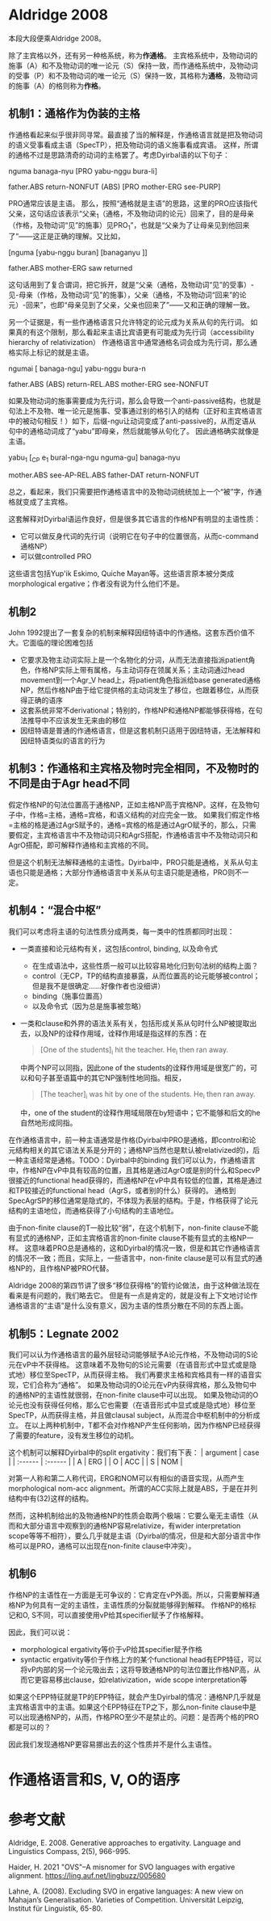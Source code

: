 # Aldridge 2008

本段大段便乘Aldridge 2008。

除了主宾格以外，还有另一种格系统，称为**作通格**。
主宾格系统中，及物动词的施事（A）和不及物动词的唯一论元（S）保持一致，而作通格系统中，及物动词的受事（P）和不及物动词的唯一论元（S）保持一致，其格称为**通格**，及物动词的施事（A）的格则称为**作格**。

## 机制1：通格作为伪装的主格 

作通格看起来似乎很非同寻常。最直接了当的解释是，作通格语言就是把及物动词的语义受事看成主语（SpecTP），把及物动词的语义施事看成宾语。
这样，所谓的通格不过是思路清奇的动词的主格罢了。考虑Dyirbal语的以下句子：

nguma banaga-nyu [PRO yabu-nggu bura-li]

father.ABS return-NONFUT (ABS) [PRO mother-ERG see-PURP]

PRO通常应该是主语。
那么，按照“通格就是主语”的思路，这里的PRO应该指代父亲，这句话应该表示“父亲<sub>1</sub>（通格，不及物动词的论元）回来了，目的是母亲（作格，及物动词“见”的施事）见PRO<sub>1</sub>”，也就是“父亲为了让母亲见到他回来了”——这正是正确的理解。又比如，

[nguma [yabu-nggu buran] [banaganyu ]]

father.ABS mother-ERG saw returned

这句话用到了复合谓词，把它拆开，就是“父亲（通格，及物动词“见”的受事）-见-母亲（作格，及物动词“见”的施事），父亲（通格，不及物动词“回来”的论元）-回来”，也即“母亲见到了父亲，父亲也回来了”——又和正确的理解一致。

另一个证据是，有一些作通格语言只允许特定的论元成为关系从句的先行词。
如果真的有这个限制，那么看起来主语比宾语更有可能成为先行词（accessibility hierarchy of relativization）
作通格语言中通常通格名词会成为先行词，那么通格实际上标记的就是主语。

ngumai [ banaga-ngu] yabu-nggu bura-n

father.ABS (ABS) return-REL.ABS mother-ERG see-NONFUT

如果及物动词的施事需要成为先行词，那么会导致一个anti-passive结构，也就是句法上不及物、唯一论元是施事、受事通过别的格引入的结构（正好和主宾格语言中的被动句相反！）如下，后缀-ngu让动词变成了anti-passive的，从而定语从句中的通格动词成了“yabu”即母亲，然后就能够从句化了。
因此通格确实就像是主语。

yabu<sub>1</sub> [<sub>CP</sub> e<sub>1</sub> bural-nga-ngu nguma-gu] banaga-nyu

mother.ABS see-AP-REL.ABS father-DAT return-NONFUT

总之，看起来，我们只需要把作通格语言中的及物动词统统加上一个“被”字，作通格就变成了主宾格。

这套解释对Dyirbal语运作良好，但是很多其它语言的作格NP有明显的主语性质：
- 它可以做反身代词的先行词（说明它在句子中的位置很高，从而c-command通格NP）
- 可以做controlled PRO

这些语言包括Yup'ik Eskimo, Quiche Mayan等。这些语言原本被分类成morphological ergative；作者没有说为什么他们不是。

## 机制2

John 1992提出了一套复杂的机制来解释因纽特语中的作通格。这套东西价值不大。它面临的理论困难包括
- 它要求及物主动词实际上是一个名物化的分词，从而无法直接指派patient角色，作格NP实际上带有属格，与主动词存在领属关系；主动词通过head movement到一个Agr_V head上，将patient角色指派给base generated通格NP，然后作格NP由于给它提供格的主动词发生了移位，也跟着移位，从而获得正确的语序
- 这套系统非常不derivational；特别的，作格NP和通格NP都能够获得格，在句法推导中不应该发生无来由的移位
- 因纽特语是普通的作通格语言，但是这套机制只适用于因纽特语，无法解释和因纽特语类似的语言的行为

## 机制3：作通格和主宾格及物时完全相同，不及物时的不同是由于Agr head不同

假定作格NP的句法位置高于通格NP，正如主格NP高于宾格NP。这样，在及物句子中，作格=主格，通格=宾格，和语义结构的对应完全一致。
如果我们假定作格=主格的格是通过AgrS赋予的，通格=宾格的格是通过AgrO赋予的，那么，只需要假定，主宾格语言中不及物动词只和AgrS搭配，作通格语言中不及物动词只和AgrO搭配，即可解释作通格和主宾格的不同。

但是这个机制无法解释通格的主语性。Dyirbal中，PRO只能是通格，关系从句主语也只能是通格；大部分作通格语言中关系从句主语只能是通格，PRO则不一定。

## 机制4：“混合中枢”

我们可以考虑将主语的句法性质分成两类，每一类中的性质都同时出现：
- 一类直接和论元结构有关，这包括control, binding, 以及命令式
  - 在生成语法中，这些性质一般可以比较容易地化归到句法树的结构上面？
  - control（无CP，TP的结构直接暴露，从而位置高的论元能够被control；但是我不是很确定……好像作者也没细讲）
  - binding（施事位置高）
  - 以及命令式（因为总是施事被忽略）
- 一类和clause和外界的语法关系有关，包括形成关系从句时什么NP被提取出去，以及NP的诠释作用域，诠释作用域是指这样的东西：在
  > [One of the students]<sub>i</sub> hit the teacher. He<sub>i</sub> then ran away. 

  中两个NP可以同指，因此one of the students的诠释作用域是很宽广的，可以和句子甚至语篇中的其它NP强制性地同指。相反，
  > [The teacher]<sub>i</sub> was hit by one of the students. He<sub>i</sub> then ran away.

  中，one of the student的诠释作用域局限在by短语中；它不能够和后文的he自然地形成同指。

在作通格语言中，前一种主语通常是作格(Dyirbal中PRO是通格，即control和论元结构相关的其它语法关系是分开的；通格NP当然也是默认被relativized的)，后一种主语经常是通格。TODO：Dyirbal中的binding
我们可以认为，作通格语言中，作格NP在vP中具有较高的位置，且其格是通过AgrO或是别的什么和SpecvP很接近的functional head获得的，而通格NP在vP中具有较低的位置，其格是通过和TP较接近的functional head（AgrS，或者别的什么）获得的。
通格到SpecAgrSP的移位通常是隐式的，不体现为表层的结构。于是，作格获得了论元结构的主语地位，而通格获得了小句结构的主语地位。

由于non-finite clause的T一般比较“弱”，在这个机制下，non-finite clause不能有显式的通格NP，正如主宾格语言的non-finite clause不能有显式的主格NP一样。
这意味着PRO总是通格的，这和Dyirbal的情况一致，但是和其它作通格语言的情况不一致；而且，实际上，一些语言中，non-finite clause是可以有显式的通格NP的，且作格NP被PRO代替。

Aldridge 2008的第四节讲了很多“移位获得格”的管约论做法，由于这种做法现在看来是有问题的，我们略去它。
但是有一点是肯定的，就是没有上下文地讨论作通格语言的“主语”是什么没有意义，因为主语的性质分散在不同的东西上面。

## 机制5：Legnate 2002

我们可以认为作通格语言的最外层轻动词能够赋予A论元作格，不及物动词的S论元在vP中不获得格。
这意味着不及物句的S论元需要（在语音形式中显式或是隐式地）移位至SpecTP，从而获得主格。
我们再要求主格和宾格具有一样的语音实现，它们合称为“通格”。
如果及物动词的O论元在vP内获得宾格，那么及物句中的通格NP的主语性就很弱，在non-finite clause中可以出现。
如果及物动词的O论元也没有获得任何格，那么它也需要（在语音形式中显式或是隐式地）移位至SpecTP，从而获得主格，并且做clausal subject，从而混合中枢机制中的分析成立。
在以上两种机制中，T都不会对作格NP产生任何影响，因为作格NP已经获得了需要的feature，没有发生移位的动机。

这个机制可以解释Dyirbal中的split ergativity：我们有下表：
| argument | case |
| :------ | :------ | 
| A | ERG |
| O | ACC | 
| S | NOM |

对第一人称和第二人称代词，ERG和NOM可以有相似的语音实现，从而产生morphological nom-acc alignment。所谓的ACC实际上就是ABS，于是在并列结构中有(32)这样的结构。

然而，这种机制给出的及物通格NP的性质会取两个极端：它要么毫无主语性（从而和大部分语言中观察到的通格NP容易relativize，有wider interpretation scope等等不相符），要么几乎就是主语（Dyirbal的情况，但是和大部分语言中作格可以是PRO，通格可以出现在non-finite clause中冲突）。

## 机制6

作格NP的主语性在一方面是无可争议的：它肯定在vP外面。所以，只需要解释通格NP为何具有一定的主语性，主语性质的分裂就能够得到解释。
作格NP的格标记和O, S不同，可以直接使用vP给其specifier赋予了作格解释。

因此，我们可以说：
- morphological ergativity等价于vP给其specifier赋予作格
- syntactic ergativity等价于作格上方的某个functional head有EPP特征，可以将vP内部的另一个论元吸出去；这将导致通格NP的句法位置比作格NP高，从而它更容易移出clause，如relativization，wide scope interpretation等

如果这个EPP特征就是TP的EPP特征，就会产生Dyirbal的情况：通格NP几乎就是主宾格语言中的主语。如果这个EPP特征在TP之下，那么non-finite clause中是可以出现通格NP的，从而，作格PRO至少不是禁止的。问题：是否两个格的PRO都是可以的？

因此我们发现通格NP更容易挪出去的这个性质并不是什么主语性。

# 作通格语言和S, V, O的语序


# 参考文献

Aldridge, E. 2008. Generative approaches to ergativity. Language and Linguistics Compass, 2(5), 966-995.

Haider, H. 2021 "OVS"–A misnomer for SVO languages with ergative alignment. https://ling.auf.net/lingbuzz/005680

Lahne, A. (2008). Excluding SVO in ergative languages: A new view on Mahajan’s Generalisation. Varieties of Competition. Universität Leipzig, Institut für Linguistik, 65-80.
